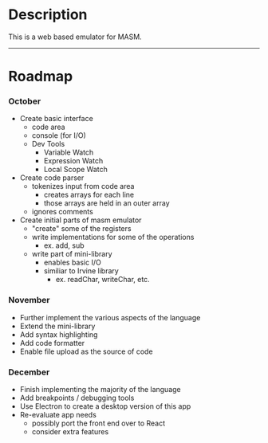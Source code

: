 
# Description

This is a web based emulator for MASM.

---

# Roadmap

### October

  * Create basic interface
    - code area
    - console (for I/O)
    - Dev Tools
      * Variable Watch
      * Expression Watch
      * Local Scope Watch
  * Create code parser
    - tokenizes input from code area
      * creates arrays for each line
      * those arrays are held in an outer array
    - ignores comments
  * Create initial parts of masm emulator
    - "create" some of the registers
    - write implementations for some of the operations
      * ex. add, sub
    - write part of mini-library
      * enables basic I/O
      * similiar to Irvine library
        - ex. readChar, writeChar, etc.

### November

  * Further implement the various aspects of the language
  * Extend the mini-library
  * Add syntax highlighting
  * Add code formatter
  * Enable file upload as the source of code

### December

  * Finish implementing the majority of the language
  * Add breakpoints / debugging tools
  * Use Electron to create a desktop version of this app
  * Re-evaluate app needs
    - possibly port the front end over to React
    - consider extra features

